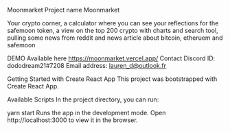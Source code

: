Moonmarket
Project name
Moonmarket

Your crypto corner, a calculator where you can see your reflections for the safemoon token, a view on the top 200 crypto with charts and search tool, pulling some news from reddit and news article about bitcoin, etheruem and safemoon

DEMO
Available here https://moonmarket.vercel.app/
Contact
Discord ID: dododream21#7208
Email address: lauren_d@outlook.fr

Getting Started with Create React App
This project was bootstrapped with Create React App.

Available Scripts
In the project directory, you can run:

yarn start
Runs the app in the development mode.
Open http://localhost:3000 to view it in the browser.
